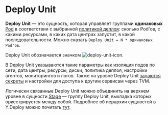 # Deploy Unit

**Deploy Unit** — это сущность, которая управляет группами **одинаковых** [Pod](../../concepts/pod/pod.md) в соответствии с выбранной [политикой деплоя](deploy-primitives.md): сколько Pod'ов, с какими ресурсами, в каких дата центрах запустит, в какой последовательности. Можно сказать `Deploy Unit = N * одинаковых Pod'ов`.

Deploy Unit обозначается значком ![deploy-unit-icon](../../_assets/icons/deploy-unit.png).

В Deploy Unit указываются такие параметры как изоляция подов по сети, дата центры, ресурсы, диски, политика деплоя, настройки агентов, мониторингов и логов. Также на уровне Deploy Unit [задаются секреты](../../how-to/secrets.md) и настройки для доступа к другим сервисам через TVM.

Логически связанные Deploy Unit можно объединить на верхнем уровне в сущности [Stage](../../concepts/stage/stage.md) —  группу Deploy Unit, выкладка которых оркестрируется между собой. Подробнее об иерархии сущностей в Y.Deploy можно почитать [тут](../../concepts/entity-hierarchy.md).
